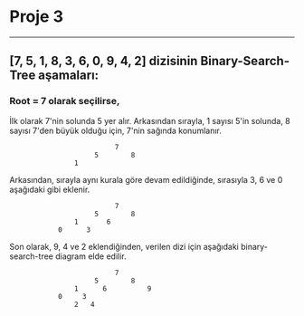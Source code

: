 # Proje 3
---

## [7, 5, 1, 8, 3, 6, 0, 9, 4, 2] dizisinin Binary-Search-Tree aşamaları:
 
### Root = 7 olarak seçilirse,

İlk olarak 7'nin solunda 5 yer alır. Arkasından sırayla, 1 sayısı 5'in solunda, 8 sayısı 7'den büyük olduğu için, 7'nin sağında konumlanır. 


                              7
                         5        8
                    1      

Arkasından, sırayla aynı kurala göre devam edildiğinde, sırasıyla 3, 6 ve 0 aşağıdaki gibi eklenir.

                              7
                         5        8
                    1       6         
                0      3


Son olarak, 9, 4 ve 2 eklendiğinden, verilen dizi için aşağıdaki binary-search-tree diagram elde edilir. 

                              7
                         5        8
                    1      6          9
                0     3
                    2   4
